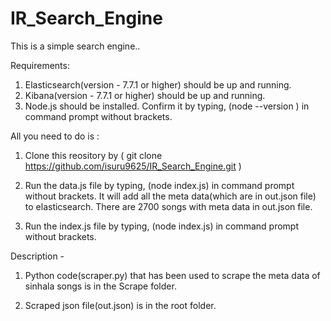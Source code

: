 # IR_Search_Engine

This is a simple search engine..


Requirements:
1. Elasticsearch(version - 7.7.1 or higher) should be up and running.
2. Kibana(version - 7.7.1 or higher) should be up and running.
3. Node.js should be installed. Confirm it by typing, (node --version ) in command prompt without brackets.


All you need to do is : 

1. Clone this reository by 
( git clone https://github.com/isuru9625/IR_Search_Engine.git )

2. Run the data.js file by typing, (node index.js) in command prompt without brackets. It will add all the meta data(which are in out.json file) to elasticsearch. There are 2700 songs with meta data in out.json file.

3. Run the index.js file by typing, (node index.js) in command prompt without brackets.


Description - 

1. Python code(scraper.py) that has been used to scrape the meta data of sinhala songs is in the Scrape folder. 

2. Scraped json file(out.json) is in the root folder.

